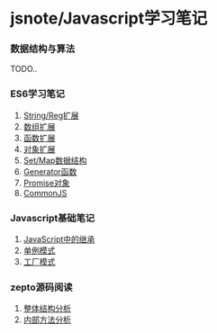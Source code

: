 ﻿# jsnote/Javascript学习笔记

### 数据结构与算法

TODO..

### ES6学习笔记

1. [String/Reg扩展](es6/01-%E5%AD%97%E7%AC%A6%E4%B8%B2%E6%AD%A3%E5%88%99%E6%89%A9%E5%B1%95.md)
2. [数组扩展](es6/02-%E6%95%B0%E7%BB%84%E6%89%A9%E5%B1%95.md)
3. [函数扩展](es6/03-%E5%87%BD%E6%95%B0%E6%89%A9%E5%B1%95.md)
4. [对象扩展](es6/04-%E5%AF%B9%E8%B1%A1%E6%89%A9%E5%B1%95.md)
5. [Set/Map数据结构](es6/05-Set/Map%E6%95%B0%E6%8D%AE%E7%BB%93%E6%9E%84.md)
6. [Generator函数](es6/06-Generator%E5%87%BD%E6%95%B0.md)
7. [Promise对象](es6/07-Promise.md)
8. [CommonJS](es6/08-CommonJS.md)


### Javascript基础笔记

1. [JavaScript中的继承](jsbasis/01-JavaScript%E4%B8%AD%E7%9A%84%E7%BB%A7%E6%89%BF.md)
2. [单例模式](jsbasis/02-单例模式.md)
3. [工厂模式](jsbasis/03-工厂模式.md)

### zepto源码阅读

1. [整体结构分析](zepto/01-%E7%BB%93%E6%9E%84%E5%88%86%E6%9E%90.md)
2. [内部方法分析](zepto/02-内部方法.md)



